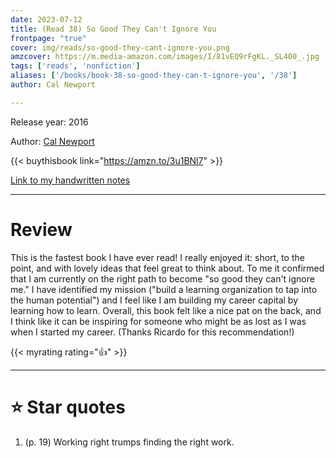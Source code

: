 ```yaml
---
date: 2023-07-12
title: (Read 38) So Good They Can't Ignore You
frontpage: "true"
cover: img/reads/so-good-they-cant-ignore-you.png
amzcover: https://m.media-amazon.com/images/I/81vEQ9rFgKL._SL400_.jpg
tags: ['reads', 'nonfiction']
aliases: ['/books/book-38-so-good-they-can-t-ignore-you', '/38']
author: Cal Newport

---
```


Release year: 2016

Author: [Cal Newport](calnewport.com)

{{< buythisbook link="https://amzn.to/3u1BNl7" >}}

[Link to my handwritten notes](https://drive.google.com/file/d/1gNwvrFlxsYXn7TrZi8JFnRwGHKz5QDU0/view?usp=drive_link)

---

# Review

This is the fastest book I have ever read! I really enjoyed it: short,
to the point, and with lovely ideas that feel great to think about. To
me it confirmed that I am currently on the right path to become "so good
they can't ignore me." I have identified my mission ("build a learning
organization to tap into the human potential") and I feel like I am
building my career capital by learning how to learn. Overall, this book
felt like a nice pat on the back, and I think like it can be inspiring
for someone who might be as lost as I was when I started my career.
(Thanks Ricardo for this recommendation!)

{{< myrating rating="👍" >}}

---

# :star: Star quotes

1. (p. 19) Working right trumps finding the right work.
